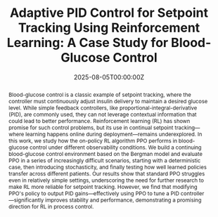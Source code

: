 ---
title: 'Adaptive PID Control for Setpoint Tracking Using Reinforcement Learning: A Case Study for Blood-Glucose Control'
# Authors
# If you created a profile for a user (e.g. the default `admin` user), write the username (folder name) here
# and it will be replaced with their full name and linked to their profile.
authors:
  - anna
  - Golnaz Mesbahi
  - Martha White

date: '2025-08-05T00:00:00Z'
doi: ''

# Publication type.
# Legend: 0 = Uncategorized; 1 = Conference paper; 2 = Journal article;
# 3 = Preprint / Working Paper; 4 = Report; 5 = Book; 6 = Book section;
# 7 = Thesis; 8 = Patent
publication_types: ['Conference paper']

# Publication name and optional abbreviated publication name.
publication: RLC 2025 Workshop on Practical Insights into Reinforcement Learning for Real Systems
publication_short: In *RLC'25 RL4RS Workshop*

abstract: Blood-glucose control is a classic example of setpoint tracking, where the controller must continuously adjust insulin delivery to maintain a desired glucose level. While simple feedback controllers, like proportional-integral-derivative (PID), are commonly used, they can not leverage contextual information that could lead to better performance. Reinforcement learning (RL) has shown promise for such control problems, but its use in continual setpoint tracking—where learning happens online during deployment—remains underexplored. In this work, we study how the on-policy RL algorithm PPO performs in blood-glucose control under different observability conditions. We build a continuing blood-glucose control environment based on the Bergman model and evaluate PPO in a series of increasingly difficult scenarios, starting with a deterministic case, then introducing stochasticity, and finally testing how well learned policies transfer across different patients. Our results show that standard PPO struggles even in relatively simple settings, underscoring the need for further research to make RL more reliable for setpoint tracking. However, we find that modifying PPO's policy to output PID gains—effectively using PPO to tune a PID controller—significantly improves stability and performance, demonstrating a promising direction for RL in process control.

tags: [Blood-glucose control, PID tuning, Online reinforcement learning]

# Display this page in the Featured widget?
featured: true

# Custom links (uncomment lines below)
# links:
# - name: Custom Link
#   url: http://example.org

url_pdf: 'https://openreview.net/pdf?id=RzhCmF5oI0'
url_code: 'https://github.com/anna-ssi/bg-rlpid'
url_dataset: ''

# Featured image
# To use, add an image named `featured.jpg/png` to your page's folder.
image:
  caption: ''
  focal_point: ''
  preview_only: false

---